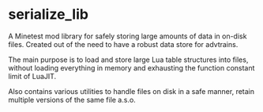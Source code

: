 # serialize_lib
A Minetest mod library for safely storing large amounts of data in on-disk files.
Created out of the need to have a robust data store for advtrains.

The main purpose is to load and store large Lua table structures into files, without loading everything in memory and exhausting the function constant limit of LuaJIT.

Also contains various utilities to handle files on disk in a safe manner, retain multiple versions of the same file a.s.o.